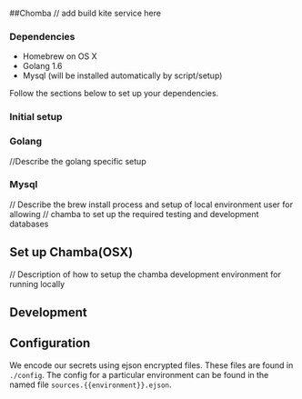 ##Chomba
// add build kite service  here

### Dependencies

 - Homebrew on OS X
 - Golang 1.6
 - Mysql (will be installed automatically by script/setup)

Follow the sections below to set up your dependencies.

### Initial setup

### Golang

//Describe the golang specific setup

### Mysql
// Describe the brew install process and setup of local environment user for allowing
// chamba to set up the required testing and development databases

## Set up Chamba(OSX)

// Description of how to setup the chamba development environment for running locally
## Development

## Configuration

We encode our secrets using ejson encrypted files. These files are found in `./config`. The config
for a particular environment can be found in the named file `sources.{{environment}}.ejson`.
